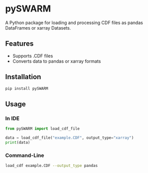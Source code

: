 # pySWARM

A Python package for loading and processing CDF files as pandas DataFrames or xarray Datasets.

## Features
- Supports .CDF files
- Converts data to pandas or xarray formats

## Installation
```bash
pip install pySWARM
```

## Usage
### In IDE
```python
from pySWARM import load_cdf_file

data = load_cdf_file("example.CDF", output_type="xarray")
print(data)
```
### Command-Line
```bash
load_cdf example.CDF --output_type pandas
```



